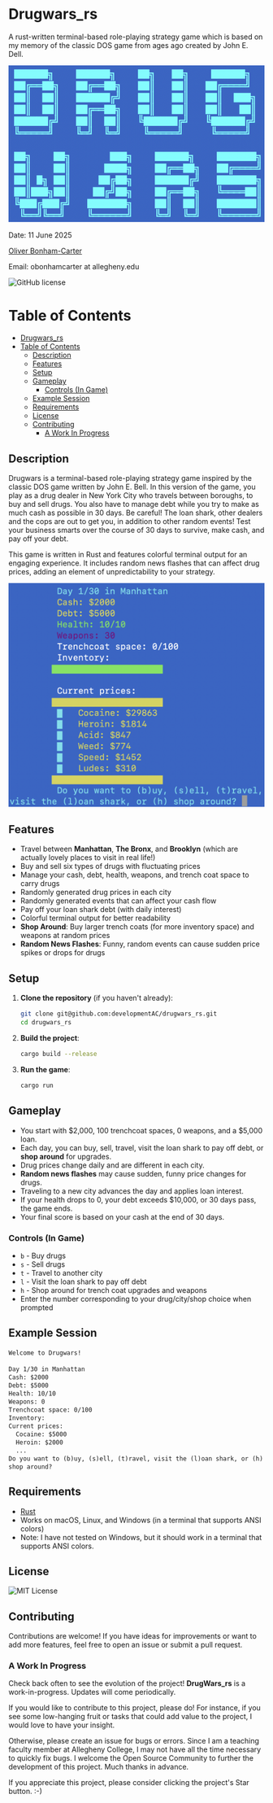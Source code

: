 # Drugwars_rs

A rust-written terminal-based role-playing strategy game which is based on my memory of the classic DOS game from ages ago created by John E. Dell.

![logo](graphics/drugwars_logo.png)

Date: 11 June 2025

[Oliver Bonham-Carter](https://www.oliverbonhamcarter.com/)

Email: obonhamcarter at allegheny.edu

![GitHub license](https://img.shields.io/bower/l/bootstrap)

# Table of Contents
- [Drugwars\_rs](#drugwars_rs)
- [Table of Contents](#table-of-contents)
  - [Description](#description)
  - [Features](#features)
  - [Setup](#setup)
  - [Gameplay](#gameplay)
    - [Controls (In Game)](#controls-in-game)
  - [Example Session](#example-session)
  - [Requirements](#requirements)
  - [License](#license)
  - [Contributing](#contributing)
    - [A Work In Progress](#a-work-in-progress)

## Description

Drugwars is a terminal-based role-playing strategy game inspired by the classic DOS game written by John E. Bell. In this version of the game, you play as a drug dealer in New York City who travels between boroughs, to buy and sell drugs. You also have to manage debt while you try to make as much cash as possible in 30 days. Be careful! The loan shark, other dealers and the cops are out to get you, in addition to other random events! Test your business smarts over the course of 30 days to survive, make cash, and pay off your debt. 

This game is written in Rust and features colorful terminal output for an engaging experience. It includes random news flashes that can affect drug prices, adding an element of unpredictability to your strategy.

![Game play](graphics/game_play.png)

## Features

- Travel between **Manhattan**, **The Bronx**, and **Brooklyn** (which are actually lovely places to visit in real life!)
- Buy and sell six types of drugs with fluctuating prices
- Manage your cash, debt, health, weapons, and trench coat space to carry drugs
- Randomly generated drug prices in each city
- Randomly generated events that can affect your cash flow
- Pay off your loan shark debt (with daily interest)
- Colorful terminal output for better readability
- **Shop Around**: Buy larger trench coats (for more inventory space) and weapons at random prices
- **Random News Flashes**: Funny, random events can cause sudden price spikes or drops for drugs

## Setup

1. **Clone the repository** (if you haven't already):

   ```zsh
   git clone git@github.com:developmentAC/drugwars_rs.git
   cd drugwars_rs
   ```

2. **Build the project**:

   ```zsh
   cargo build --release
   ```

3. **Run the game**:

   ```zsh
   cargo run
   ```

## Gameplay

- You start with $2,000, 100 trenchcoat spaces, 0 weapons, and a $5,000 loan.
- Each day, you can buy, sell, travel, visit the loan shark to pay off debt, or **shop around** for upgrades.
- Drug prices change daily and are different in each city.
- **Random news flashes** may cause sudden, funny price changes for drugs.
- Traveling to a new city advances the day and applies loan interest.
- If your health drops to 0, your debt exceeds $10,000, or 30 days pass, the game ends.
- Your final score is based on your cash at the end of 30 days.

### Controls (In Game)

- `b` - Buy drugs
- `s` - Sell drugs
- `t` - Travel to another city
- `l` - Visit the loan shark to pay off debt
- `h` - Shop around for trench coat upgrades and weapons
- Enter the number corresponding to your drug/city/shop choice when prompted

## Example Session

```text
Welcome to Drugwars!

Day 1/30 in Manhattan
Cash: $2000
Debt: $5000
Health: 10/10
Weapons: 0
Trenchcoat space: 0/100
Inventory:
Current prices:
  Cocaine: $5000
  Heroin: $2000
  ...
Do you want to (b)uy, (s)ell, (t)ravel, visit the (l)oan shark, or (h) shop around?
```

## Requirements

- [Rust](https://www.rust-lang.org/tools/install)
- Works on macOS, Linux, and Windows (in a terminal that supports ANSI colors)
 - Note: I have not tested on Windows, but it should work in a terminal that supports ANSI colors.

## License

![MIT License](https://img.shields.io/bower/l/bootstrap)

## Contributing

Contributions are welcome! If you have ideas for improvements or want to add more features, feel free to open an issue or submit a pull request.

### A Work In Progress

Check back often to see the evolution of the project! **DrugWars_rs** is a work-in-progress. Updates will come periodically.

If you would like to contribute to this project, please do! For instance, if you see some low-hanging fruit or tasks that could add value to the project, I would love to have your insight.

Otherwise, please create an issue for bugs or errors. Since I am a teaching faculty member at Allegheny College, I may not have all the time necessary to quickly fix bugs. I welcome the Open Source Community to further the development of this project. Much thanks in advance.

If you appreciate this project, please consider clicking the project's Star button. :-)

